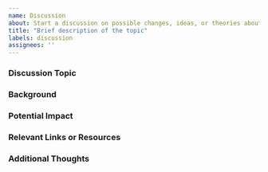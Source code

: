 ```yaml
---
name: Discussion
about: Start a discussion on possible changes, ideas, or theories about the ChainPay protocol
title: "Brief description of the topic"
labels: discussion
assignees: ''
---
```


<!-- Use this template to propose a discussion around changes, ideas, or theories related to ChainPay. -->

### Discussion Topic
<!-- Provide an overview of the discussion topic. What would you like to discuss about ChainPay? -->

### Background
<!-- Give any relevant background information or context for the discussion. What brought up this idea or thought? -->

### Potential Impact
<!-- Describe how this discussion could affect the ChainPay protocol, including potential benefits, risks, or considerations. -->

### Relevant Links or Resources
<!-- Add links to relevant documentation, discussions, or other resources related to the topic. -->

### Additional Thoughts
<!-- Any other thoughts, questions, or follow-up points you'd like to raise during the discussion. -->
